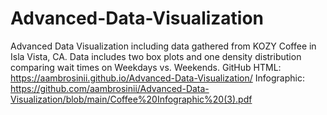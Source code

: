 # Advanced-Data-Visualization
Advanced Data Visualization including data gathered from KOZY Coffee in Isla Vista, CA. 
Data includes two box plots and one density distribution comparing wait times on Weekdays vs. Weekends.
GitHub HTML: https://aambrosinii.github.io/Advanced-Data-Visualization/
Infographic: https://github.com/aambrosinii/Advanced-Data-Visualization/blob/main/Coffee%20Infographic%20(3).pdf
